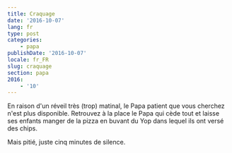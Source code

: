 ```yaml
---
title: Craquage
date: '2016-10-07'
lang: fr
type: post
categories:
    - papa
publishDate: '2016-10-07'
locale: fr_FR
slug: craquage
section: papa
2016:
    - '10'
---
```


En raison d'un réveil très (trop) matinal, le Papa patient que vous cherchez n'est plus disponible. Retrouvez à la place le Papa qui cède tout et laisse ses enfants manger de la pizza en buvant du Yop dans lequel ils ont versé des chips.

Mais pitié, juste cinq minutes de silence. 